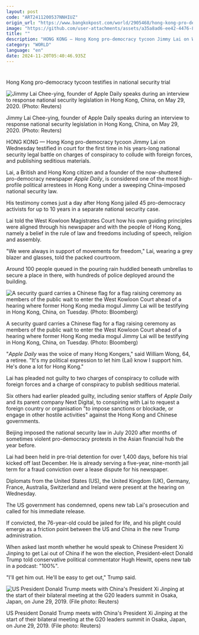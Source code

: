 ```yaml
---
layout: post
code: "ART2411200537NNHIUZ"
origin_url: "https://www.bangkokpost.com/world/2905468/hong-kong-pro-democracy-tycoon-lai-testifies-in-national-security-trial"
image: "https://github.com/user-attachments/assets/a35a8ad6-ee42-4476-8c3d-0c2f71168fac"
title: ""
description: "HONG KONG — Hong Kong pro-democracy tycoon Jimmy Lai on Wednesday testified in court for the first time in his years-long national security legal battle on charges of conspiracy to collude with foreign forces, and publishing seditious materials."
category: "WORLD"
language: "en"
date: 2024-11-20T05:40:46.935Z
---
```


# 

Hong Kong pro-democracy tycoon testifies in national security trial

![Jimmy Lai Chee-ying, founder of Apple Daily speaks during an interview to response national security legislation in Hong Kong, China, on May 29, 2020. (Photo: Reuters)](https://github.com/user-attachments/assets/3e71085f-0d44-4789-b6cd-f6ccccf7900f)

Jimmy Lai Chee-ying, founder of Apple Daily speaks during an interview to response national security legislation in Hong Kong, China, on May 29, 2020. (Photo: Reuters)

HONG KONG — Hong Kong pro-democracy tycoon Jimmy Lai on Wednesday testified in court for the first time in his years-long national security legal battle on charges of conspiracy to collude with foreign forces, and publishing seditious materials.

Lai, a British and Hong Kong citizen and a founder of the now-shuttered pro-democracy newspaper _Apple Daily_, is considered one of the most high-profile political arrestees in Hong Kong under a sweeping China-imposed national security law.

His testimony comes just a day after Hong Kong jailed 45 pro-democracy activists for up to 10 years in a separate national security case.

Lai told the West Kowloon Magistrates Court how his own guiding principles were aligned through his newspaper and with the people of Hong Kong, namely a belief in the rule of law and freedoms including of speech, religion and assembly.

"We were always in support of movements for freedom," Lai, wearing a grey blazer and glasses, told the packed courtroom.

Around 100 people queued in the pouring rain huddled beneath umbrellas to secure a place in there, with hundreds of police deployed around the building.

![A security guard carries a Chinese flag for a flag raising ceremony as members of the public wait to enter the West Kowloon Court ahead of a hearing where former Hong Kong media mogul Jimmy Lai will be testifying in Hong Kong, China, on Tuesday. (Photo: Bloomberg)](https://github.com/user-attachments/assets/0507071e-90d4-42d6-b450-364de70e5bf8)

A security guard carries a Chinese flag for a flag raising ceremony as members of the public wait to enter the West Kowloon Court ahead of a hearing where former Hong Kong media mogul Jimmy Lai will be testifying in Hong Kong, China, on Tuesday. (Photo: Bloomberg)

"_Apple Daily_ was the voice of many Hong Kongers," said William Wong, 64, a retiree. "It's my political expression to let him (Lai) know I support him. He's done a lot for Hong Kong."

Lai has pleaded not guilty to two charges of conspiracy to collude with foreign forces and a charge of conspiracy to publish seditious material.

Six others had earlier pleaded guilty, including senior staffers of _Apple Daily_ and its parent company Next Digital, to conspiring with Lai to request a foreign country or organisation "to impose sanctions or blockade, or engage in other hostile activities" against the Hong Kong and Chinese governments.

Beijing imposed the national security law in July 2020 after months of sometimes violent pro-democracy protests in the Asian financial hub the year before.

Lai had been held in pre-trial detention for over 1,400 days, before his trial kicked off last December. He is already serving a five-year, nine-month jail term for a fraud conviction over a lease dispute for his newspaper.

Diplomats from the United States (US), the United Kingdom (UK), Germany, France, Australia, Switzerland and Ireland were present at the hearing on Wednesday.

The US government has condemned, opens new tab Lai's prosecution and called for his immediate release.

If convicted, the 76-year-old could be jailed for life, and his plight could emerge as a friction point between the US and China in the new Trump administration.

When asked last month whether he would speak to Chinese President Xi Jinping to get Lai out of China if he won the election, President-elect Donald Trump told conservative political commentator Hugh Hewitt, opens new tab in a podcast: "100%".

"I'll get him out. He'll be easy to get out," Trump said.

![US President Donald Trump meets with China's President Xi Jinping at the start of their bilateral meeting at the G20 leaders summit in Osaka, Japan, on June 29, 2019. (File photo: Reuters)](https://github.com/user-attachments/assets/99a77658-2dc0-4ca4-8d99-c6dcceb200ae)

US President Donald Trump meets with China's President Xi Jinping at the start of their bilateral meeting at the G20 leaders summit in Osaka, Japan, on June 29, 2019. (File photo: Reuters)
